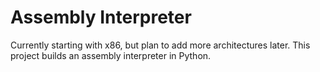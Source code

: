 # Assembly Interpreter

Currently starting with x86, but plan to add more architectures later.
This project builds an assembly interpreter in Python.